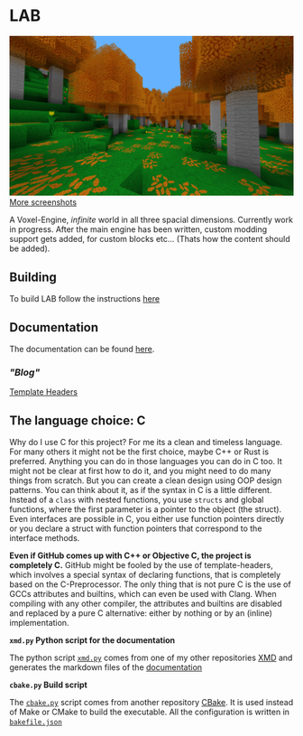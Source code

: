 # LAB

![Newest Screenshot](screenshots/024.png)
[More screenshots](screenshots/screenshots.md)

A Voxel-Engine, *infinite* world in all three spacial dimensions. Currently
work in progress. After the main engine has been written, custom modding
support gets added, for custom blocks etc... (Thats how the content should be
added).

## Building
To build LAB follow the instructions [here](setup-dev.md)

## Documentation
The documentation can be found [here](doc/table.md).

### *"Blog"*
[Template Headers](doc/topic-template-headers.md)

## The language choice: C

Why do I use C for this project? For me its a clean and timeless language.
For many others it might not be the first choice, maybe C++ or Rust is 
preferred. Anything you can do in those languages you can do in C too. It
might not be clear at first how to do it, and you might need to do many things
from scratch. But you can create a clean design using OOP design patterns.
You can think about it, as if the syntax in C is a little different. Instead
of a `class` with nested functions, you use `structs` and global functions,
where the first parameter is a pointer to the object (the struct). Even
interfaces are possible in C, you either use function pointers directly or
you declare a struct with function pointers that correspond to the interface
methods.

**Even if GitHub comes up with C++ or Objective C, the project is completely C.**
GitHub might be fooled by the use of template-headers, which involves a special
syntax of declaring functions, that is completely based on the C-Preprocessor.
The only thing that is not pure C is the use of GCCs attributes and builtins,
which can even be used with Clang. When compiling with any other compiler,
the attributes and builtins are disabled and replaced by a pure C alternative:
either by nothing or by an (inline) implementation.

**`xmd.py` Python script for the documentation**

The python script [`xmd.py`](xmd.py) comes from one of my other repositories
[XMD](https://github.com/manuel-fischer/XMD) and generates the markdown files
of the [documentation](doc/table.md)

**`cbake.py` Build script**

The [`cbake.py`](cbake.py) script comes from another repository
[CBake](https://github.com/manuel-fischer/CBake). It is used instead of
Make or CMake to build the executable. All the configuration is written in
[`bakefile.json`](bakefile.json)
